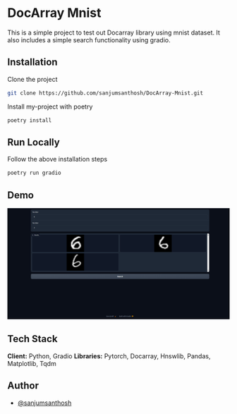 
# DocArray Mnist

This is a simple project to test out Docarray library using mnist dataset. It also includes a simple search functionality using gradio.


## Installation

Clone the project

```bash
git clone https://github.com/sanjumsanthosh/DocArray-Mnist.git
```

Install my-project with poetry

```bash
poetry install
```

    
## Run Locally

Follow the above installation steps

```bash
poetry run gradio
```


## Demo

![Demo of Docarray Mnist](Static/Demo.png)


## Tech Stack


**Client:** Python, Gradio
**Libraries:** Pytorch, Docarray, Hnswlib, Pandas, Matplotlib, Tqdm


## Author

- [@sanjumsanthosh](https://github.com/sanjumsanthosh)

